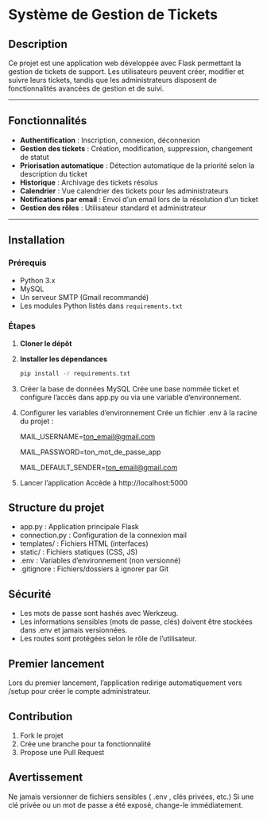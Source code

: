 # Système de Gestion de Tickets

## Description

Ce projet est une application web développée avec Flask permettant la gestion de tickets de support. Les utilisateurs peuvent créer, modifier et suivre leurs tickets, tandis que les administrateurs disposent de fonctionnalités avancées de gestion et de suivi.

---

## Fonctionnalités

- **Authentification** : Inscription, connexion, déconnexion
- **Gestion des tickets** : Création, modification, suppression, changement de statut
- **Priorisation automatique** : Détection automatique de la priorité selon la description du ticket
- **Historique** : Archivage des tickets résolus
- **Calendrier** : Vue calendrier des tickets pour les administrateurs
- **Notifications par email** : Envoi d’un email lors de la résolution d’un ticket
- **Gestion des rôles** : Utilisateur standard et administrateur

---

## Installation

### Prérequis

- Python 3.x
- MySQL
- Un serveur SMTP (Gmail recommandé)
- Les modules Python listés dans `requirements.txt`

### Étapes

1. **Cloner le dépôt**
2. **Installer les dépendances**
   ```bash
   pip install -r requirements.txt

3. Créer la base de données MySQL Crée une base nommée ticket et configure l’accès dans app.py ou via une variable d’environnement.
4. Configurer les variables d’environnement Crée un fichier .env à la racine du projet :
   
   
   MAIL_USERNAME=ton_email@gmail.com
   
   MAIL_PASSWORD=ton_mot_de_passe_app
   
   MAIL_DEFAULT_SENDER=ton_email@gmail.com
   
5. Lancer l’application Accède à http://localhost:5000
## Structure du projet
- app.py : Application principale Flask
- connection.py : Configuration de la connexion mail
- templates/ : Fichiers HTML (interfaces)
- static/ : Fichiers statiques (CSS, JS)
- .env : Variables d’environnement (non versionné)
- .gitignore : Fichiers/dossiers à ignorer par Git
## Sécurité
- Les mots de passe sont hashés avec Werkzeug.
- Les informations sensibles (mots de passe, clés) doivent être stockées dans .env et jamais versionnées.
- Les routes sont protégées selon le rôle de l’utilisateur.
## Premier lancement
Lors du premier lancement, l’application redirige automatiquement vers /setup pour créer le compte administrateur.

## Contribution
1. Fork le projet
2. Crée une branche pour ta fonctionnalité
3. Propose une Pull Request
## Avertissement
Ne jamais versionner de fichiers sensibles ( .env , clés privées, etc.) Si une clé privée ou un mot de passe a été exposé, change-le immédiatement.